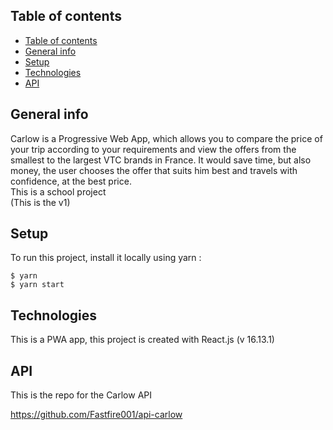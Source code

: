 ## Table of contents
- [Table of contents](#table-of-contents)
- [General info](#general-info)
- [Setup](#setup)
- [Technologies](#technologies)
- [API](#api)

## General info
Carlow is a Progressive Web App, which allows you to compare the price of your trip according to your requirements and view the offers from the smallest to the largest VTC brands in France.
It would save time, but also money, the user chooses the offer that suits him best and travels with confidence, at the best price.  
This is a school project  
(This is the v1)	
## Setup
To run this project, install it locally using yarn :

```
$ yarn 
$ yarn start
```

## Technologies
This is a PWA app, this project is created with React.js (v 16.13.1)
  
## API
This is the repo for the Carlow API 

https://github.com/Fastfire001/api-carlow	


